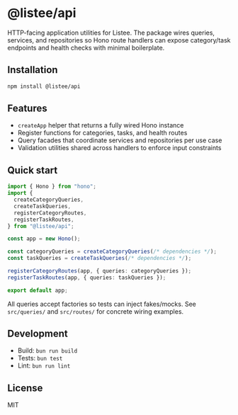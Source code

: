 # @listee/api

HTTP-facing application utilities for Listee. The package wires queries, services, and repositories so Hono route handlers can expose category/task endpoints and health checks with minimal boilerplate.

## Installation

```bash
npm install @listee/api
```

## Features

- `createApp` helper that returns a fully wired Hono instance
- Register functions for categories, tasks, and health routes
- Query facades that coordinate services and repositories per use case
- Validation utilities shared across handlers to enforce input constraints

## Quick start

```ts
import { Hono } from "hono";
import {
  createCategoryQueries,
  createTaskQueries,
  registerCategoryRoutes,
  registerTaskRoutes,
} from "@listee/api";

const app = new Hono();

const categoryQueries = createCategoryQueries(/* dependencies */);
const taskQueries = createTaskQueries(/* dependencies */);

registerCategoryRoutes(app, { queries: categoryQueries });
registerTaskRoutes(app, { queries: taskQueries });

export default app;
```

All queries accept factories so tests can inject fakes/mocks. See `src/queries/` and `src/routes/` for concrete wiring examples.

## Development

- Build: `bun run build`
- Tests: `bun test`
- Lint: `bun run lint`

## License

MIT
